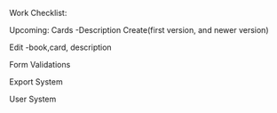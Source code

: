 Work Checklist:

Upcoming:
Cards
-Description Create(first version, and newer version)

Edit
-book,card, description

<!-- Make Connection between cards -->

Form Validations

Export System

User System